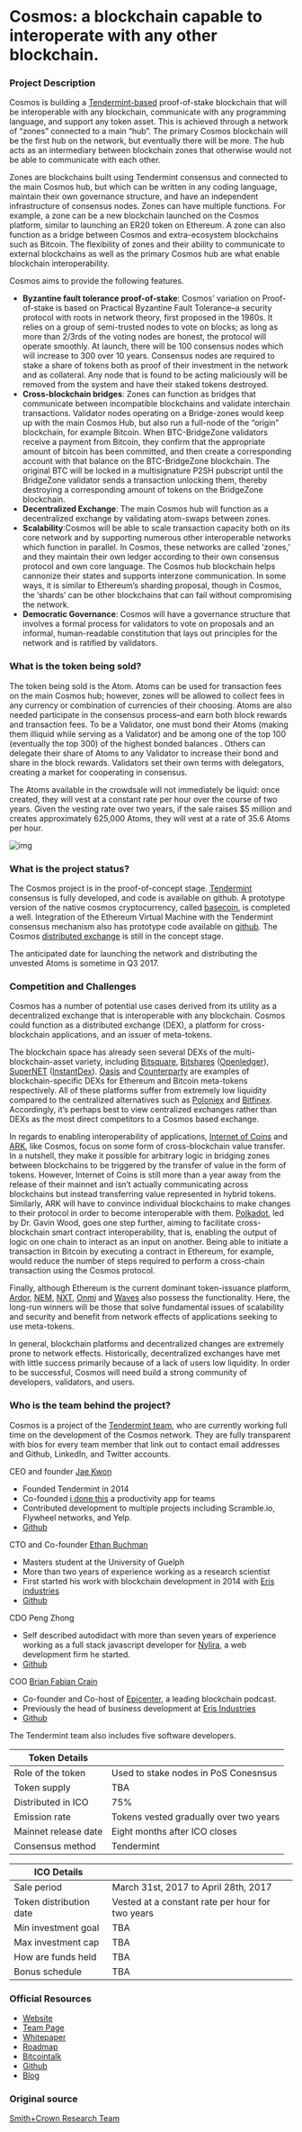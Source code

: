 # Cosmos: a blockchain capable to interoperate with any other blockchain.

### Project Description

Cosmos is building a [Tendermint-based](https://tendermint.com/) proof-of-stake blockchain that will be interoperable with any blockchain, communicate with any programming language, and support any token asset. This is achieved through a network of “zones” connected to a main “hub”. The primary Cosmos blockchain will be the first hub on the network, but eventually there will be more. The hub acts as an intermediary between blockchain zones that otherwise would not be able to communicate with each other.

Zones are blockchains built using Tendermint consensus and connected to the main Cosmos hub, but which can be written in any coding language, maintain their own governance structure, and have an independent infrastructure of consensus nodes. Zones can have multiple functions. For example, a zone can be a new blockchain launched on the Cosmos platform, similar to launching an ER20 token on Ethereum. A zone can also function as a bridge between Cosmos and extra-ecosystem blockchains such as Bitcoin. The flexibility of zones and their ability to communicate to external blockchains as well as the primary Cosmos hub are what enable blockchain interoperability.

Cosmos aims to provide the following features.

- **Byzantine fault tolerance proof-of-stake**: Cosmos’ variation on Proof-of-stake is based on Practical Byzantine Fault Tolerance–a security protocol with roots in network theory, first proposed in the 1980s. It relies on a group of semi-trusted nodes to vote on blocks; as long as more than 2/3rds of the voting nodes are honest, the protocol will operate smoothly.  At launch, there will be 100 consensus nodes which will increase to 300 over 10 years. Consensus nodes are required to stake a share of tokens both as proof of their investment in the network and as collateral. Any node that is found to be acting maliciously will be removed from the system and have their staked tokens destroyed.
- **Cross-blockchain bridges**: Zones can function as bridges that communicate between incompatible blockchains and validate interchain transactions. Validator nodes operating on a Bridge-zones would keep up with the main Cosmos Hub, but also run a full-node of the “origin” blockchain, for example Bitcoin. When BTC-BridgeZone validators receive a payment from Bitcoin, they confirm that the appropriate amount of bitcoin has been committed, and then create a corresponding account with that balance on the BTC-BridgeZone blockchain. The original BTC will be locked in a multisignature P2SH pubscript until the BridgeZone validator sends a transaction unlocking them, thereby destroying a corresponding amount of tokens on the BridgeZone blockchain.
- **Decentralized Exchange**: The main Cosmos hub will function as a decentralized exchange by validating atom-swaps between zones.
- **Scalability**:Cosmos will be able to scale transaction capacity both on its core network and by supporting numerous other interoperable networks which function in parallel. In Cosmos, these networks are called ‘zones,’ and they maintain their own ledger according to their own consensus protocol and own core language. The Cosmos hub blockchain helps cannonize their states and supports interzone communication. In some ways, it is similar to Ethereum’s sharding proposal, though in Cosmos, the ‘shards’ can be other blockchains that can fail without compromising the network.
- **Democratic Governance**: Cosmos will have a governance structure that involves a formal process for validators to vote on proposals and an informal, human-readable constitution that lays out principles for the network and is ratified by validators.

### What is the token being sold?

The token being sold is the Atom. Atoms can be used for transaction fees on the main Cosmos hub; however, zones will be allowed to collect fees in any currency or combination of currencies of their choosing. Atoms are also needed participate in the consensus process–and earn both block rewards and transaction fees. To be a Validator, one must bond their Atoms (making them illiquid while serving as a Validator) and be among one of the top 100 (eventually the top 300) of the highest bonded balances . Others can delegate their share of Atoms to any Validator to increase their bond and share in the block rewards. Validators set their own terms with delegators, creating a market for cooperating in consensus.

The Atoms available in the crowdsale will not immediately be liquid: once created, they will vest at a constant rate per hour over the course of two years. Given the vesting rate over two years, if the sale raises $5 million and creates approximately 625,000 Atoms, they will vest at a rate of 35.6 Atoms per hour.

![img](distribution.jpg)

### What is the project status?

The Cosmos project is in the proof-of-concept stage. [Tendermint](https://github.com/tendermint/tendermint) consensus is fully developed, and code is available on github. A prototype version of the native cosmos cryptocurrency, called [basecoin](https://github.com/tendermint/basecoin), is completed a well. Integration of the Ethereum Virtual Machine with the Tendermint consensus mechanism also has prototype code available on [github](https://github.com/tendermint/ethermint). The Cosmos [distributed exchange](https://github.com/cosmos/cosmos/blob/master/DEX.md) is still in the concept stage.

The anticipated date for launching the network and distributing the unvested Atoms is sometime in Q3 2017.

### Competition and Challenges

Cosmos has a number of potential use cases derived from its utility as a decentralized exchange that is interoperable with any blockchain. Cosmos could function as a distributed exchange (DEX), a platform for cross-blockchain applications, and an issuer of meta-tokens.

The blockchain space has already seen several DEXs of the multi-blockchain-asset variety, including  [Bitsquare](https://bitsquare.io/), [Bitshares](https://www.smithandcrown.com/currency/bitshares/) ([Openledger](https://openledger.io/)), [SuperNET](https://supernet.org/en) ([InstantDex](https://www.instantdex.org/)). [Oasis](https://pro.oasisdex.com/) and [Counterparty](http://counterparty.io/) are examples of blockchain-specific DEXs for Ethereum and Bitcoin meta-tokens respectively. All of these platforms suffer from extremely low liquidity compared to the centralized alternatives such as [Poloniex](https://poloniex.com/) and [Bitfinex](https://www.bitfinex.com/). Accordingly, it’s perhaps best to view centralized exchanges rather than DEXs as the most direct competitors to a Cosmos based exchange.

In regards to enabling interoperability of applications, [Internet of Coins](https://www.smithandcrown.com/internet-coins-enabling-cross-chain-economies-hybrid-tokens/) and [ARK](https://ark.io/), like Cosmos, focus on some form of cross-blockchain value transfer. In a nutshell, they make it possible for arbitrary logic in bridging zones between blockchains to be triggered by the transfer of value in the form of tokens. However, Internet of Coins is still more than a year away from the release of their mainnet and isn’t actually communicating across blockchains but instead transferring value represented in hybrid tokens. Similarly, ARK will have to convince individual blockchains to make changes to their protocol in order to become interoperable with them. [Polkadot](http://polkadot.io/), led by Dr. Gavin Wood, goes one step further, aiming to facilitate cross-blockchain smart contract interoperability, that is, enabling the output of logic on one chain to interact as an input on another. Being able to initiate a transaction in Bitcoin by executing a contract in Ethereum, for example, would reduce the number of steps required to perform a cross-chain transaction using the Cosmos protocol.

Finally, although Ethereum is the current dominant token-issuance platform, [Ardor](https://www.ardorplatform.org/), [NEM](https://www.smithandcrown.com/new-economy-movement-nem/), [NXT](https://www.smithandcrown.com/currency/nxt/), [Onmi](http://www.omnilayer.org/) and [Waves](https://www.smithandcrown.com/waves-raises-2-million-on-first-day-of-ico/) also possess the functionality. Here, the long-run winners will be those that solve fundamental issues of scalability and security and benefit from network effects of applications seeking to use meta-tokens.

In general, blockchain platforms and decentralized changes are extremely prone to network effects. Historically, decentralized exchanges have met with little success primarily because of a lack of users low liquidity. In order to be successful, Cosmos will need build a strong community of developers, validators, and users.

### Who is the team behind the project?

Cosmos is a project of the [Tendermint team](https://tendermint.com/about), who are currently working full time on the development of the Cosmos network. They are fully transparent with bios for every team member that link out to contact email addresses and Github, LinkedIn, and Twitter accounts.

CEO and founder [Jae Kwon](https://www.linkedin.com/in/yjkwon/)

- Founded Tendermint in 2014
- Co-founded [i done this](https://home.idonethis.com/?gclid=COXrove-3tICFQiSfgodAFcDbQ) a productivity app for teams
- Contributed development to multiple projects including Scramble.io, Flywheel networks, and Yelp.
- [Github](https://github.com/jaekwon?tab=overview&from=2009-12-01&to=2009-12-31)

CTO and Co-founder [Ethan Buchman](https://www.linkedin.com/in/ethan-buchman-10b34944/)

- Masters student at the University of Guelph
- More than two years of experience working as a research scientist
- First started his work with blockchain development in 2014 with [Eris industries](https://monax.io/platform/)
- [Github](https://github.com/ebuchman)

CDO Peng Zhong

- Self described autodidact with more than seven years of experience working as a full stack javascript developer for [Nylira](https://nylira.com/), a web development firm he started.
- [Github](https://github.com/nylira)

COO [Brian Fabian Crain](https://www.linkedin.com/in/bfcrain/)

- Co-founder and Co-host of [Epicenter](http://epicenterbitcoin.com/), a leading blockchain podcast.
- Previously the head of business development at [Eris Industries](https://monax.io/platform/)
- [Github](https://github.com/crainbf)

The Tendermint team also includes five software developers.

| Token Details        |                                        |
| -------------------- | -------------------------------------- |
| Role of the token    | Used to stake nodes in PoS Conesnsus   |
| Token supply         | TBA                                    |
| Distributed in ICO   | 75%                                    |
| Emission rate        | Tokens vested gradually over two years |
| Mainnet release date | Eight months after ICO closes          |
| Consensus method     | Tendermint                             |

| ICO Details             |                                          |
| ----------------------- | ---------------------------------------- |
| Sale period             | March 31st, 2017 to April 28th, 2017     |
| Token distribution date | Vested at a constant rate per hour for two years |
| Min investment goal     | TBA                                      |
| Max investment cap      | TBA                                      |
| How are funds held      | TBA                                      |
| Bonus schedule          | TBA                                      |

### Official Resources

- [Website](https://cosmos.network/)
- [Team Page](https://tendermint.com/about)
- [Whitepaper](https://cosmos.network/whitepaper)
- [Roadmap](https://cosmos.network/blog/cosmos-roadmap)
- [Bitcointalk](https://bitcointalk.org/index.php?topic=1607111.new#new)
- [Github](https://github.com/cosmos/cosmos)
- [Blog](https://github.com/cosmos/cosmos)

### Original source

[Smith+Crown Research Team](https://www.smithandcrown.com/sale/cosmos/)
